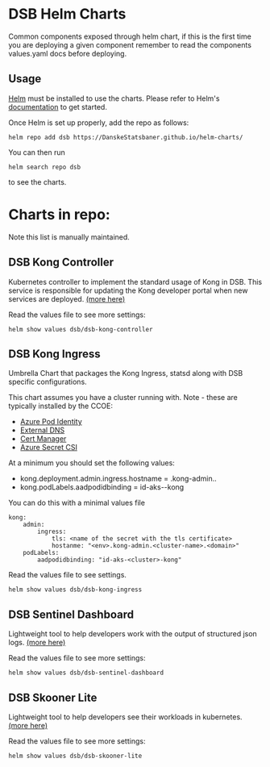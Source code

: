 # DSB Helm Charts

Common components exposed through helm chart, if this is the first time you are deploying a given component remember to read the components values.yaml docs before deploying.

## Usage

[Helm](https://helm.sh) must be installed to use the charts.
Please refer to Helm's [documentation](https://helm.sh/docs/) to get started.

Once Helm is set up properly, add the repo as follows:

```console
helm repo add dsb https://DanskeStatsbaner.github.io/helm-charts/
```

You can then run 

```
helm search repo dsb
```

to see the charts.

# Charts in repo:
Note this list is manually maintained.

## DSB Kong Controller
Kubernetes controller to implement the standard usage of Kong in DSB. This service is responsible for updating the Kong developer portal when new services are deployed. [(more here)](https://bitbucket.dsb.dk/projects/DOT/repos/dsb.kong.controller/browse)

Read the values file to see more settings:

```
helm show values dsb/dsb-kong-controller
```

## DSB Kong Ingress
Umbrella Chart that packages the Kong Ingress, statsd along with DSB specific configurations.

This chart assumes you have a cluster running with. Note - these are typically installed by the CCOE:
- [Azure Pod Identity](https://github.com/Azure/aad-pod-identity)
- [External DNS](https://github.com/kubernetes-sigs/external-dns)
- [Cert Manager](https://cert-manager.io/docs/)
- [Azure Secret CSI](https://github.com/Azure/secrets-store-csi-driver-provider-azure)

At a minimum you should set the following values:
- kong.deployment.admin.ingress.hostname = <env>.kong-admin.<cluster-name>.<domain>
- kong.podLabels.aadpodidbinding = id-aks-<cluster>-kong

You can do this with a minimal values file
```
kong:
    admin:
        ingress:
            tls: <name of the secret with the tls certificate>
            hostanme: "<env>.kong-admin.<cluster-name>.<domain>"
    podLabels:
        aadpodidbinding: "id-aks-<cluster>-kong"
```

Read the values file to see settings.

```
helm show values dsb/dsb-kong-ingress
```

## DSB Sentinel Dashboard
Lightweight tool to help developers work with the output of structured json logs. [(more here)](https://github.com/DanskeStatsbaner/tool-dsb-sentinel-dashboard)

Read the values file to see more settings:

```
helm show values dsb/dsb-sentinel-dashboard
```

## DSB Skooner Lite
Lightweight tool to help developers see their workloads in kubernetes. [(more here)](https://github.com/DanskeStatsbaner/tool-dsb-skooner-lite)

Read the values file to see more settings:

```
helm show values dsb/dsb-skooner-lite
```
